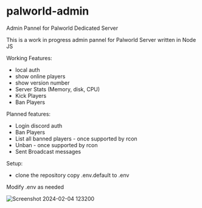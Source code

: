 # palworld-admin

Admin Pannel for Palworld Dedicated Server

This is a work in progress admin pannel for Palworld Server written in Node JS

Working Features:

* local auth
* show online players
* show version number
* Server Stats (Memory, disk, CPU)
* Kick Players
* Ban Players

Planned features:

* Login discord auth
* Ban Players
* List all banned players - once supported by rcon
* Unban - once supported by rcon
* Sent Broadcast messages

Setup:

* clone the repository
copy .env.default to .env

Modify .env as needed

![Screenshot 2024-02-04 123200](https://github.com/acocalypso/palworld-admin/assets/2846629/bcc9d4a8-2327-4735-b9cc-05086f273790)
